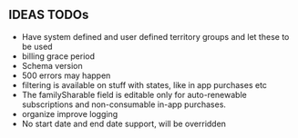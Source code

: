 ## IDEAS TODOs

- Have system defined and user defined territory groups and let these to be used
- billing grace period
- Schema version
- 500 errors may happen
- filtering is available on stuff with states, like in app purchases etc
- The familySharable field is editable only for auto-renewable subscriptions and non-consumable in-app purchases.
- organize improve logging
- No start date and end date support, will be overridden
